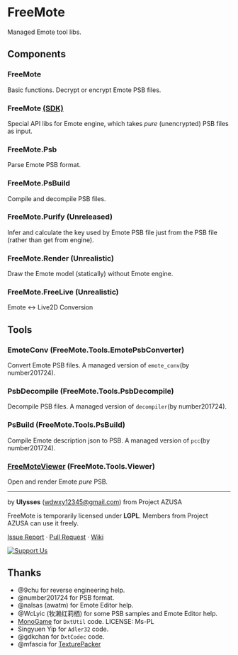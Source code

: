 # FreeMote
Managed Emote tool libs.

## Components
### FreeMote
Basic functions. Decrypt or encrypt Emote PSB files.
### FreeMote [(SDK)](https://github.com/Project-AZUSA/FreeMote-SDK)
Special API libs for Emote engine, which takes _pure_ (unencrypted) PSB files as input.
### FreeMote.Psb
Parse Emote PSB format.
### FreeMote.PsBuild
Compile and decompile PSB files.
### FreeMote.Purify (Unreleased)
Infer and calculate the key used by Emote PSB file just from the PSB file (rather than get from engine).
### FreeMote.Render (Unrealistic)
Draw the Emote model (statically) without Emote engine.
### FreeMote.FreeLive (Unrealistic)
Emote <-> Live2D Conversion

## Tools
### EmoteConv (FreeMote.Tools.EmotePsbConverter)
Convert Emote PSB files. A managed version of `emote_conv`(by number201724).
### PsbDecompile (FreeMote.Tools.PsbDecompile)
Decompile PSB files. A managed version of `decompiler`(by number201724).
### PsBuild (FreeMote.Tools.PsBuild)
Compile Emote description json to PSB. A managed version of `pcc`(by number201724).
### [FreeMoteViewer](https://github.com/Project-AZUSA/FreeMote.NET#freemoteviewer) (FreeMote.Tools.Viewer)
Open and render Emote _pure_ PSB.

---
by **Ulysses** (wdwxy12345@gmail.com) from Project AZUSA

FreeMote is temporarily licensed under **LGPL**. Members from Project AZUSA can use it freely.

[Issue Report](https://github.com/UlyssesWu/FreeMote/issues) · [Pull Request](https://github.com/UlyssesWu/FreeMote/pulls) · [Wiki](https://github.com/Project-AZUSA/FreeMote/wiki)

[![Support Us](https://az743702.vo.msecnd.net/cdn/kofi2.png?v=0 "Buy Me a Coffee at ko-fi.com")](https://ko-fi.com/Ulysses)

## Thanks

* @9chu for reverse engineering help.
* @number201724 for PSB format.
* @nalsas (awatm) for Emote Editor help.
* @WcLyic (牧濑红莉栖) for some PSB samples and Emote Editor help.
* [MonoGame](https://github.com/MonoGame/MonoGame) for `DxtUtil` code. LICENSE: Ms-PL
* Singyuen Yip for `Adler32` code.
* @gdkchan for `DxtCodec` code.
* @mfascia for [TexturePacker](https://github.com/mfascia/TexturePacker)